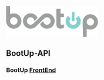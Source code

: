 <img src="https://github.com/DBC-BootUp/BootUp-API/blob/development/BootUpLogo2.png" width="250" />

## BootUp-API

### BootUp [FrontEnd](https://github.com/DBC-BootUp/BootUp-REACT-FrontEnd/)
